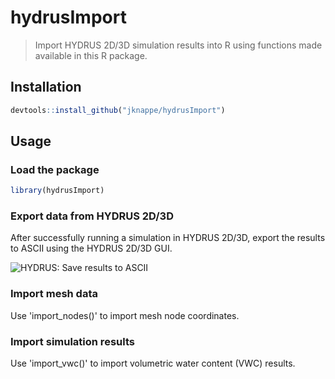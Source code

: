 # hydrusImport

> Import HYDRUS 2D/3D simulation results into R using functions made available in this R package.

## Installation

```r
devtools::install_github("jknappe/hydrusImport")
```

## Usage

### Load the package

```r
library(hydrusImport)
```

### Export data from HYDRUS 2D/3D

After successfully running a simulation in HYDRUS 2D/3D, export the results to ASCII using the HYDRUS 2D/3D GUI.

<img src = "http://www.janknappe.com/assets/img/github/hydrusImport-savingToAscii.gif" alt = "HYDRUS: Save results to ASCII"/>

### Import mesh data

Use 'import_nodes()' to import mesh node coordinates.

### Import simulation results

Use 'import_vwc()' to import volumetric water content (VWC) results.
